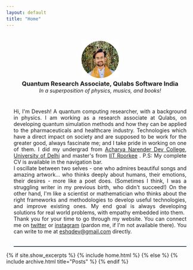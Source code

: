 ```yaml
---
layout: default
title: "Home"
---
```

<center>
  <img alt="profile" src="/assets/profile.png" hight=100 width = 100 STYLE="margin: 20px 0px 0px 0px">
  <h3 style="margin: 2px 20px 0px 20px">Quantum Research Associate, Qulabs Software India</h3>
  <em style="margin: 0px 20px 0px 20px">In a superposition of physics, musics, and books!</em>
</center>
<br>
<br>
<p style="margin: 5px 20px 0px 20px; text-align: justify;">
  Hi, I'm Devesh! A quantum computing researcher, with a background in physics. I am working as a research associate at Qulabs, on developing quantum simulation methods and how they can be applied to the pharmaceuticals and healthcare industry. Technologies which have a direct impact on society and are supposed to be work for the greater good, always fascinate me; and I take pride in working on one of them. I did my undergrad from <a href="https://www.andcollege.du.ac.in/">Acharya Narender Dev College, University of Delhi</a> and master's from <a href="https://www.iitr.ac.in/">IIT Roorkee</a> . P.S: My complete CV is available in the navigation bar.
    <br>
    I oscillate between two selves - one who admires beautiful songs and amazing artwork... who thinks deeply about humans, their emotions, their desires - more like a poet does. (Sometimes I think, I was a struggling writer in my previous birth, who didn't succeed!) On the other hand, I'm like a scientist or mathematician who thinks about the right frameworks and methodologies to develop useful technologies, and improve existing ones. My end goal is always developing solutions for real world problems, with empathy embedded into them.
    <br>
    Thank you for your time to go through my website. You can connect me on <a href="https://twitter.com/eshqdev/">twitter</a> or <a href="https://www.instagram.com/eshqdev/">instagram</a> (pardon me, if I'm not available there). You can write to me at <a href="mailto:eshqdev@gmail.com">eshqdev@gmail.com</a> directly.
</p>

<br>
<hr style="border-top: 1px solid #537188; width:92%; margin-left:4% !important; margin-right:4% !important;">
{% if site.show_excerpts %}
  {% include home.html %}
{% else %}
  {% include archive.html title="Posts" %}
{% endif %}


<!-- 
---
layout: default
title: "Home"
---
<center>
  <img alt="profile" src="/assets/profile.png" hight=100 width = 100 STYLE="margin: 20px 0px 0px 0px">
  <h3 STYLE="margin: 2px 20px 0px 20px">Quantum Research Associate, Qulabs Software India</h3>
  <em STYLE="margin: 0px 20px 0px 20px">In a superposition of physics, musics, and books!</em>
</center>
<br>
<hr style="border-top: 1px solid #537188; width:92%; margin-left:4% !important; margin-right:4% !important;">
{% if site.show_excerpts %}
  {% include home.html %}
{% else %}
  {% include archive.html title="Posts" %}
{% endif %}
 -->
